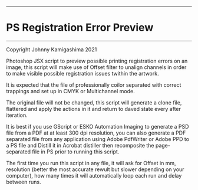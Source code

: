 ***
# PS Registration Error Preview
***
Copyright Johnny Kamigashima 2021

 Photoshop JSX script to preview possible printing registration errors on an image, this script will make use of Offset filter to unalign channels in order to make visible possible registration issues twithin the artwork.

 It is expected that the file of professionally coilor separated with correct trappings and set up in CMYK or Multichannel mode.

 The original file will not be changed, this script will generate a clone file, flattered and apply the actions in it and return to daved state every after iteration.

It is best if you use GScript or ESKO Automation Imaging to generate a PSD file from a PDF at at least 300 dpi resolution, you can also generate a PDF separated file from any application using Adobe PdfWriter or Adobe PPD to a PS file and Distill it in Acrobat distiller then recomposite the page-separated file in PS prior to running this script.

The first time you run this script in any file, it will ask for Offset in mm, resolution (better the most accurate rewult but slower depending on your computer), how many times it will automatically loop each run and delay between runs.
